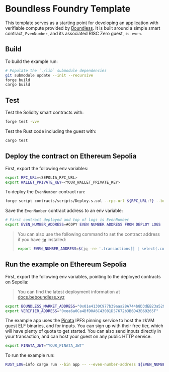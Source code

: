 # Boundless Foundry Template

This template serves as a starting point for developing an application with verifiable compute provided by [Boundless][boundless-homepage].
It is built around a simple smart contract, `EvenNumber`, and its associated RISC Zero guest, `is-even`.

## Build

To build the example run:

```bash
# Populate the `./lib` submodule dependencies
git submodule update --init --recursive
forge build
cargo build
```

## Test

Test the Solidity smart contracts with:

```bash
forge test -vvv
```

Test the Rust code including the guest with:

```bash
cargo test
```

## Deploy the contract on Ethereum Sepolia

First, export the following env variables:

```bash
export RPC_URL=<SEPOLIA_RPC_URL> 
export WALLET_PRIVATE_KEY=<YOUR_WALLET_PRIVATE_KEY>
```

To deploy the `EvenNumber` contract run:

```bash
forge script contracts/scripts/Deploy.s.sol --rpc-url ${RPC_URL:?} --broadcast -vv
```

Save the `EvenNumber` contract address to an env variable:

<!-- TODO: Update me -->
```bash
# First contract deployed and top of logs is EvenNumber
export EVEN_NUMBER_ADDRESS=#COPY EVEN NUMBER ADDRESS FROM DEPLOY LOGS
```

> You can also use the following command to set the contract address if you have [`jq`][jq] installed:
>
> ```bash
> export EVEN_NUMBER_ADDRESS=$(jq -re '.transactions[] | select(.contractName == "EvenNumber") | .contractAddress' ./broadcast/Deploy.s.sol/11155111/run-latest.json)
> ```

## Run the example on Ethereum Sepolia

First, export the following env variables, pointing to the deployed contracts on Sepolia:

> You can find the latest deployment information at [docs.beboundless.xyz](https://docs.beboundless.xyz/)

```bash
export BOUNDLESS_MARKET_ADDRESS="0x01e4130C977b39aaa28A744b8D3dEB23a5297654"
export VERIFIER_ADDRESS="0xea6a0Ca4BfD0A6C43081D57672b3B6D43B69265F"
```

The example app uses the [Pinata](https://pinata.cloud/) IPFS pinning service to host the zkVM guest ELF binaries, and for inputs.
You can sign up with their free tier, which will have plenty of quota to get started.
You can also send inputs directly in your transaction, and can host your guest on any public HTTP service.

```bash
export PINATA_JWT="YOUR_PINATA_JWT"
```

To run the example run:

```bash
RUST_LOG=info cargo run --bin app -- --even-number-address ${EVEN_NUMBER_ADDRESS:?} --number 4
```

[jq]: https://jqlang.github.io/jq/
[boundless-homepage]: https://beboundless.xyz
